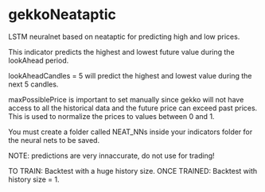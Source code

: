 # gekkoNeataptic
LSTM neuralnet based on neataptic for predicting high and low prices.

This indicator predicts the highest and lowest future value during the lookAhead period.

lookAheadCandles = 5 will predict the highest and lowest value during the next 5 candles.

maxPossiblePrice is important to set manually since gekko will not have access to all the historical data
and the future price can exceed past prices. This is used to normalize the prices to values between 0 and 1.

You must create a folder called NEAT_NNs inside your indicators folder for the neural nets to be saved.

NOTE: predictions are very innaccurate, do not use for trading!

TO TRAIN: Backtest with a huge history size.
ONCE TRAINED: Backtest with history size = 1. 
